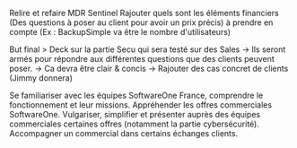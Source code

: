 

Relire et refaire MDR Sentinel 
Rajouter quels sont les éléments financiers (Des questions à poser au client pour avoir un prix précis) à prendre en compte (Ex : BackupSimple va être le nombre d'utilisateurs)



But final > Deck sur la partie Secu qui sera testé sur des Sales
-> Ils seront armés pour répondre aux différentes questions que des clients peuvent poser.
-> Ca devra être clair & concis
-> Rajouter des cas concret de clients (Jimmy donnera)








Se familiariser avec les équipes SoftwareOne France, comprendre le fonctionnement et leur missions. 
Appréhender les offres commerciales SoftwareOne.
Vulgariser, simplifier et présenter auprès des équipes commerciales certaines offres (notamment la partie cybersécurité).
Accompagner un commercial dans certains échanges clients.

